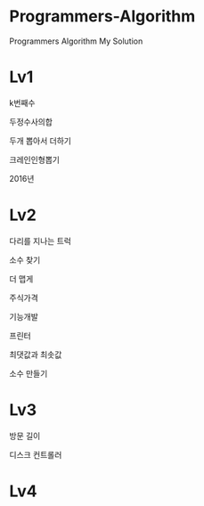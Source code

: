 # Programmers-Algorithm
Programmers Algorithm My Solution

# Lv1

k번째수

두정수사의합

두개 뽑아서 더하기

크레인인형뽑기

2016년

# Lv2

다리를 지나는 트럭

소수 찾기

더 맵게

주식가격

기능개발

프린터

최댓값과 최솟값

소수 만들기



# Lv3

방문 길이

디스크 컨트롤러



# Lv4

